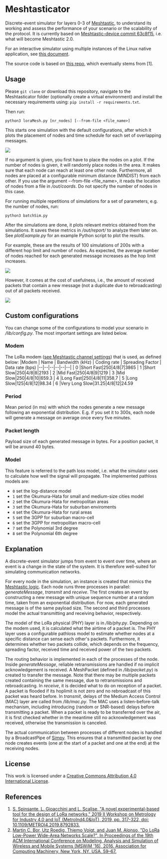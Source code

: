 # Meshtasticator
Discrete-event simulator for layers 0-3 of [Meshtastic](https://meshtastic.org/), to understand its working and assess the performance of your scenario or the scalability of the protocol.
It is currently based on [Meshtastic-device commit 63c8f15](https://github.com/meshtastic/Meshtastic-device/commit/63c8f15d387b724bdcfb33d277d401e81ba6a73e), i.e. what will become Meshtastic 2.0. 

For an interactive simulator using multiple instances of the Linux native application, see [this document](INTERACTIVE_SIM.md). 

The source code is based on [this repo](https://github.com/lucagioacchini/lora-network-simulator), which eventually stems from [1].

## Usage
Please `git clone` or download this repository, navigate to the Meshtasticator folder (optionally create a virtual environment) and install the necessary requirements using: 
```pip install -r requirements.txt```.

Then run:

```python3 loraMesh.py [nr_nodes] [--from-file <file_name>]``` 

This starts one simulation with the default configurations, after which it plots the placement of nodes and time schedule for each set of overlapping messages.

![](/img/placement_schedule.png)

If no argument is given, you first have to place the nodes on a plot. 
If the number of nodes is given, it will randomly place nodes in the area. It makes sure that each node can reach at least one other node. Furthermore, all nodes are placed at a configurable minimum distance (MINDIST) from each other. 
If you use the argument --from-file <file_name>, it reads the location of nodes from a file in */out/coords*. Do not specify the number of nodes in this case.

For running multiple repetitions of simulations for a set of parameters, e.g. the number of nodes, run: 

```python3 batchSim.py``` 

After the simulations are done, it plots relevant metrics obtained from the simulations. It saves these metrics in */out/report/* to analyze them later on. See *plotExample.py* for an example Python script to plot the results.  

For example, these are the results of 100 simulations of 200s with a different hop limit and number of nodes. As expected, the average number of nodes reached for each generated message increases as the hop limit increases. 

![](/img/reachability_hops.png)

However, it comes at the cost of usefulness, i.e., the amount of received packets that contain a new message (not a duplicate due to rebroadcasting) out of all packets received. 

![](/img/usefulness_hops.png)

## Custom configurations
You can change some of the configurations to model your scenario in */lib/config.py*. The most important settings are listed below. 

### Modem
The LoRa modem ([see Meshtastic channel settings](https://meshtastic.org/docs/settings#channel-settings)) that is used, as defined below:
|Modem  | Name | Bandwidth (kHz) | Coding rate | Spreading Factor | Data rate (bps)
|--|--|--|--|--|--| 
| 0 |Short Fast|250|4/8|7|3865
| 1 |Short Slow|250|4/8|8|2193
| 2 |Mid Fast|250|4/8|9|1219
| 3 |Mid Slow|250|4/8|10|659.3
| 4 |Long Fast|250|4/8|11|358.7
| 5 |Long Slow|125|4/8|12|98.34
| 6 |Very Long Slow|31.25|4/8|12|24.59

### Period
Mean period (in ms) with which the nodes generate a new message following an exponential distribution. E.g. if you set it to 300s, each node will generate a message on average once every five minutes. 

### Packet length 
Payload size of each generated message in bytes. For a position packet, it will be around 40 bytes. 

### Model
This feature is referred to the path loss model, i.e. what the simulator uses to calculate how well the signal will propagate. The implemented pathloss models are:
* ```0``` set the log-distance model  
* ```1``` set the Okumura-Hata for small and medium-size cities model  
* ```2``` set the Okumura-Hata for metropolitan areas  
* ```3``` set the Okumura-Hata for suburban enviroments  
* ```4``` set the Okumura-Hata for rural areas  
* ```5``` set the 3GPP for suburban macro-cell  
* ```6``` set the 3GPP for metropolitan macro-cell  
* ```7``` set the Polynomial 3rd degree 
* ```8``` set the Polynomial 6th degree 

## Explanation
A discrete-event simulator jumps from event to event over time, where an event is a change in the state of the system. It is therefore well-suited for simulating communication networks.

For every node in the simulation, an instance is created that mimics the [Meshtastic logic](https://meshtastic.org/docs/developers/firmware/mesh-alg#current-algorithm). Each node runs three processes in parallel: *generateMessage*, *transmit* and *receive*. The first creates an event by constructing a new message with unique sequence number at a random time, taken from an exponential distribution. For now, each generated message is of the same payload size. The second and third processes model the actual transmitting and receiving behavior, respectively. 

The model of the LoRa physical (PHY) layer is in */lib/phy.py*. Depending on the modem used, it is calculated what the airtime of a packet is. The PHY layer uses a configurable pathloss model to estimate whether nodes at a specific distance can sense each other's packets. Furthermore, it determines whether two packets collide, which depends on the frequency, spreading factor, received time and received power of the two packets.  

The routing behavior is implemented in each of the processes of the node. Inside *generateMessage*, reliable retransmissions are handled if no implicit acknowledgement is received. A MeshPacket (defined in */lib/packet.py*) is created to transfer the message. Note that there may be multiple packets created containing the same message, due to retransmissions and rebroadcasting. In *receive*, it is decided what to do on reception of a packet. A packet is flooded if its hoplimit is not zero and no rebroadcast of this packet was heard before. In *transmit*, delays of the Medium Access Control (MAC) layer are called from */lib/mac.py*. The MAC uses a listen-before-talk mechanism, including introducing (random or SNR-based) delays before transmitting a packet. When a packet is ready to be transferred over the air, it is first checked whether in the meantime still no acknowledgement was received, otherwise the transmission is canceled.

The actual communication between processes of different nodes is handled by a BroadcastPipe of [Simpy](https://simpy.readthedocs.io/en/latest/examples/process_communication.html). This ensures that a transmitted packet by one node creates events (one at the start of a packet and one at the end) at the receiving nodes. 

## License
This work is licensed under a [Creative Commons Attribution 4.0 International License](https://creativecommons.org/licenses/by/4.0/). 

## References
1. [S. Spinsante, L. Gioacchini and L. Scalise, "A novel experimental-based tool for the design of LoRa networks," 2019 II Workshop on Metrology for Industry 4.0 and IoT (MetroInd4.0&IoT), 2019, pp. 317-322, doi: 10.1109/METROI4.2019.8792833.](https://ieeexplore.ieee.org/document/8792833)
2. [Martin C. Bor, Utz Roedig, Thiemo Voigt, and Juan M. Alonso, "Do LoRa Low-Power Wide-Area Networks Scale?", In Proceedings of the 19th ACM International Conference on Modeling, Analysis and Simulation of Wireless and Mobile Systems (MSWiM '16), 2016. Association for Computing Machinery, New York, NY, USA, 59–67.](https://doi.org/10.1145/2988287.2989163)

